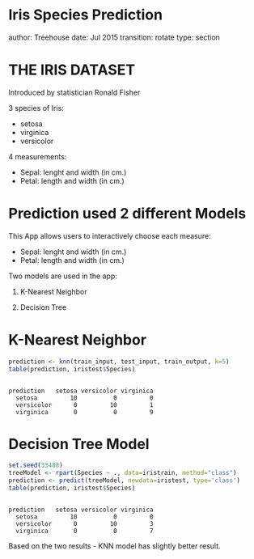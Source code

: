 

Iris Species Prediction
========================================================
author: Treehouse
date: Jul 2015
transition: rotate
type: section

THE IRIS DATASET
========================================================
Introduced by statistician Ronald Fisher

3 species of Iris:
  - setosa
  - virginica
  - versicolor
  
4 measurements:
  - Sepal: lenght and width (in cm.)
  - Petal: length and width (in cm.)
  

Prediction used 2 different Models
========================================================
This App allows users to interactively choose each measure:

  * Sepal: lenght and width (in cm.)
  * Petal: length and width (in cm.)

Two models are used in the app:

1. K-Nearest Neighbor

2. Decision Tree

K-Nearest Neighbor
========================================================




```r
prediction <- knn(train_input, test_input, train_output, k=5)
table(prediction, iristest$Species)
```

```
            
prediction   setosa versicolor virginica
  setosa         10          0         0
  versicolor      0         10         1
  virginica       0          0         9
```

Decision Tree Model
========================================================


```r
set.seed(33488)
treeModel <- rpart(Species ~ ., data=iristrain, method="class")
prediction <- predict(treeModel, newdata=iristest, type='class')
table(prediction, iristest$Species)
```

```
            
prediction   setosa versicolor virginica
  setosa         10          0         0
  versicolor      0         10         3
  virginica       0          0         7
```


Based on the two results - KNN model has slightly better result.

